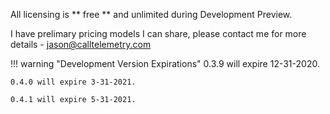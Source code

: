 All licensing is  ** free ** and unlimited during Development Preview. 

I have prelimary pricing models I can share, please contact me for more details - jason@calltelemetry.com 

!!! warning "Development Version Expirations"
    0.3.9 will expire 12-31-2020.

    0.4.0 will expire 3-31-2021. 
    
    0.4.1 will expire 5-31-2021.

